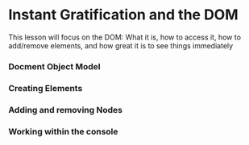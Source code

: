 # Instant Gratification and the DOM

This lesson will focus on the DOM: What it is, how to access it, how to
add/remove elements, and how great it is to see things immediately


### Docment Object Model


### Creating Elements


### Adding and removing Nodes


### Working within the console

